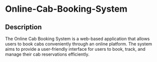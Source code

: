 # Online-Cab-Booking-System

## Description
The Online Cab Booking System is a web-based application that allows users to book cabs conveniently through an online platform. 
The system aims to provide a user-friendly interface for users to book, track, and manage their cab reservations efficiently.
